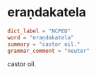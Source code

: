 # eraṇdakatela

``` toml
dict_label = "NCPED"
word = "eraṇdakatela"
summary = "castor oil."
grammar_comment = "neuter"
```

castor oil.

